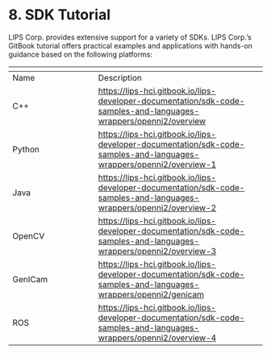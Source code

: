 # 8. SDK Tutorial

LIPS Corp. provides extensive support for a variety of SDKs. LIPS Corp.’s GitBook tutorial offers practical examples and applications with hands-on guidance based on the following platforms:

<table data-header-hidden><thead><tr><th width="154"></th><th></th></tr></thead><tbody><tr><td>Name</td><td>Description</td></tr><tr><td>C++</td><td><a href="https://lips-hci.gitbook.io/lips-developer-documentation/sdk-code-samples-and-languages-wrappers/openni2/overview">https://lips-hci.gitbook.io/lips-developer-documentation/sdk-code-samples-and-languages-wrappers/openni2/overview</a></td></tr><tr><td>Python</td><td><a href="https://lips-hci.gitbook.io/lips-developer-documentation/sdk-code-samples-and-languages-wrappers/openni2/overview-1">https://lips-hci.gitbook.io/lips-developer-documentation/sdk-code-samples-and-languages-wrappers/openni2/overview-1</a></td></tr><tr><td>Java</td><td><a href="https://lips-hci.gitbook.io/lips-developer-documentation/sdk-code-samples-and-languages-wrappers/openni2/overview-2">https://lips-hci.gitbook.io/lips-developer-documentation/sdk-code-samples-and-languages-wrappers/openni2/overview-2</a></td></tr><tr><td>OpenCV</td><td><a href="https://lips-hci.gitbook.io/lips-developer-documentation/sdk-code-samples-and-languages-wrappers/openni2/overview-3">https://lips-hci.gitbook.io/lips-developer-documentation/sdk-code-samples-and-languages-wrappers/openni2/overview-3</a></td></tr><tr><td>GenICam</td><td><a href="https://lips-hci.gitbook.io/lips-developer-documentation/sdk-code-samples-and-languages-wrappers/openni2/genicam">https://lips-hci.gitbook.io/lips-developer-documentation/sdk-code-samples-and-languages-wrappers/openni2/genicam</a></td></tr><tr><td>ROS</td><td><a href="https://lips-hci.gitbook.io/lips-developer-documentation/sdk-code-samples-and-languages-wrappers/openni2/overview-4">https://lips-hci.gitbook.io/lips-developer-documentation/sdk-code-samples-and-languages-wrappers/openni2/overview-4</a></td></tr></tbody></table>
